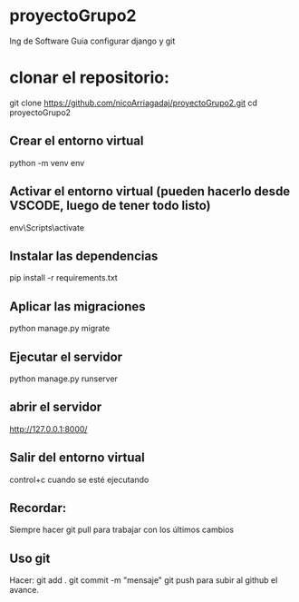 # proyectoGrupo2
Ing de Software 
Guia configurar django y git

# clonar el repositorio:
git clone https://github.com/nicoArriagadaj/proyectoGrupo2.git
cd proyectoGrupo2


## Crear el entorno virtual
python -m venv env

## Activar el entorno virtual (pueden hacerlo desde VSCODE, luego de tener todo listo)
env\Scripts\activate

## Instalar las dependencias
pip install -r requirements.txt

## Aplicar las migraciones
python manage.py migrate

## Ejecutar el servidor
python manage.py runserver

## abrir el servidor
http://127.0.0.1:8000/

## Salir del entorno virtual
control+c cuando se esté ejecutando

## Recordar:
Siempre hacer git pull para trabajar con los últimos cambios

## Uso git
Hacer:
git add .
git commit -m "mensaje" 
git push para subir al github el avance.

